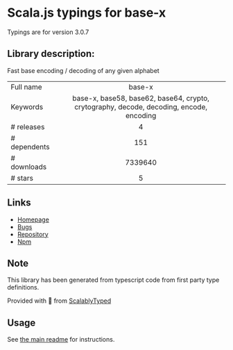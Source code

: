 
# Scala.js typings for base-x

Typings are for version 3.0.7

## Library description:
Fast base encoding / decoding of any given alphabet

|                    |                 |
| ------------------ | :-------------: |
| Full name          | base-x |
| Keywords           | base-x, base58, base62, base64, crypto, crytography, decode, decoding, encode, encoding |
| # releases         | 4 |
| # dependents       | 151 |
| # downloads        | 7339640 |
| # stars            | 5 |

## Links
- [Homepage](https://github.com/cryptocoinjs/base-x)
- [Bugs](https://github.com/cryptocoinjs/base-x/issues)
- [Repository](https://github.com/cryptocoinjs/base-x)
- [Npm](https://www.npmjs.com/package/base-x)
    


## Note
This library has been generated from typescript code from first party type definitions.

Provided with :purple_heart: from [ScalablyTyped](https://github.com/oyvindberg/ScalablyTyped)

## Usage
See [the main readme](../../readme.md) for instructions.


